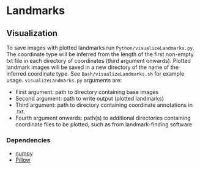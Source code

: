 # Landmarks

## Visualization

To save images with plotted landmarks run `Python/visualizeLandmarks.py`. The coordinate type will be inferred from the length of the first non-empty txt file in each directory of coordinates (third argument onwards). Plotted landmark images will be saved in a new directory of the name of the inferred coordinate type. See `Bash/visualizeLandmarks.sh` for example usage. `visualizeLandmarks.py` arguments are: 

- First argument: path to directory containing base images
- Second argument: path to write output (plotted landmarks)
- Third argument: path to directory containing coordinate annotations in .txt.
- Fourth argument onwards: path(s) to additional directories containing coordinate files to be plotted, such as from landmark-finding software

### Dependencies

- [numpy](http://www.numpy.org/)
- [Pillow](https://github.com/python-pillow/Pillow)
